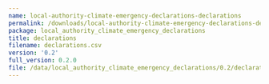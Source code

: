 ```yaml
---
name: local-authority-climate-emergency-declarations-declarations
permalink: /downloads/local-authority-climate-emergency-declarations-declarations/0_2
package: local_authority_climate_emergency_declarations
title: declarations
filename: declarations.csv
version: '0.2'
full_version: 0.2.0
file: /data/local_authority_climate_emergency_declarations/0.2/declarations.csv
---
```

